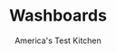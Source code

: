 ---
layout: ../../layouts/MarkdownPostLayout.astro
title: Washboards
author: America's Test Kitchen
pubDate: 2023-03-15
description: "Modern washing machines made washboards a thing of the past, but these cookies are too good to forget."
image_url: https://res.cloudinary.com/hksqkdlah/image/upload/ar_1:1,c_fill,dpr_2.0,f_auto,fl_lossy.progressive.strip_profile,g_faces:auto,q_auto:low,w_344/33225_sfs-washboards-018
tags: ["Desserts or Baked Goods","Cookies","Lost Recipes"]
calories: 2913
protein: 1
carbohydrates: 11
fats: 
fiber: 
ingredients: ["2 cups (10 ounces), all-purpose flour","1/2 teaspoon, baking powder","1/4 teaspoon, baking soda","1/4 teaspoon, table salt","1/4 teaspoon, nutmeg","1 , large egg","2 tablespoons, milk","8 tablespoons, unsalted butter (1-stick), softened but still cool","1 cup packed (7 ounces), light brown sugar","1 cup (3 ounces), sweetened shredded coconut"]
serves: 36
time: "1¼ hour, plus 45 minutes chilling and 20 minutes cooling"
instructions: ["Whisk together flour, baking powder, baking soda, salt, and nutmeg in medium bowl. Whisk together egg and milk in small bowl. Place butter and brown sugar in large bowl and beat with electric mixer on medium-high speed until light and fluffy, about 2 minutes. Add egg mixture and beat on medium-high, scraping down sides of bowl, until well combined, about 30 seconds. Add flour mixture and coconut, and mix on low speed until just incorporated, 15 to 30 seconds.","Turn dough out onto lightly floured surface and, using floured hands, shape into 15-inch log (see photo 1, above right). Flatten top and sides of log so that it measures 1 inch high and 3 inches wide (photo 2). Wrap tightly with plastic wrap and refrigerate until firm, about 45 minutes.","Adjust oven racks to upper- and lower-middle positions and heat oven to 350 degrees. Line two baking sheets with parchment paper. Remove chilled dough from refrigerator, unwrap, cut into 1/4-inch-thick slices (photo 3), and arrange slices 1 inch apart on baking sheets. Dip dinner fork in flour, then make crosswise indentations in dough slices (photo 4). Bake until cookies are toasty brown, 15 to 18 minutes, rotating baking sheets halfway through baking time. Cool cookies on baking sheets for 10 minutes, then transfer to racks to cool to room temperature. Serve."]
nutrition: ["25 mg Potassium","21 mg Phosphorus","12 mg Calcium","3 mg Magnesium","40 mg Sodium","3 g Fat","11 mg Cholesterol","2 g Saturated","12 µg Folic acid","3 µg Folate (food)","4 g Sugars","3 g Water","11 g Carbs","23 µg Folate equivalent (total)","1 g Protein","24 µg Vitamin A","80 kcal Energy","3 g Sugars, added","2913 calories"]
notes: "The dough can be made ahead of time. Simply shape the dough into the rectangular log, wrap the log in plastic wrap, and refrigerate for up to 2 days or freeze for up to 1 month. If frozen, defrost dough on counter for 20 minutes before slicing."
---